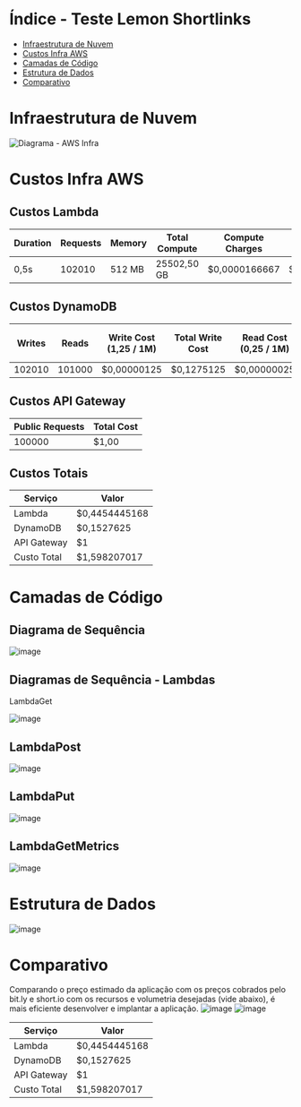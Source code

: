 # Índice - Teste Lemon Shortlinks
* [Infraestrutura de Nuvem](#Infraestrutura-de-Nuvem)
* [Custos Infra AWS](#Custos-Infra-AWS)
* [Camadas de Código](#Camadas-de-Código)
* [Estrutura de Dados](#Estrutura-de-Dados)
* [Comparativo](#Comparativo)

# Infraestrutura de Nuvem
![Diagrama - AWS Infra](https://user-images.githubusercontent.com/5217635/204121771-cdc4f0ce-6f1a-47db-8923-646794b0fc1f.png)

# Custos Infra AWS
## Custos Lambda

Duration	| Requests | Memory	| Total Compute	| Compute Charges	| Total Compute * Charges	| Charge/Request	| Charge/Request * Requests 	| Total Cost
--- | --- | --- | --- | --- | --- | --- | --- | ---
0,5s	| 102010	| 512 MB	| 25502,50 GB	| $0,0000166667	| $0,4250425168	| $0,0000002	| $0,020402	| $0,4454445168

## Custos DynamoDB

Writes	| Reads	| Write Cost (1,25 / 1M)	| Total Write Cost	| Read Cost (0,25 / 1M)	| Total Read Cost	| Total Cost
--- | --- | --- | --- | --- | --- | ---
102010	| 101000	| $0,00000125	| $0,1275125	| $0,00000025	| $0,02525	| $0,1527625

## Custos API Gateway

Public Requests	| Total Cost
--- | ---
100000	| $1,00

## Custos Totais

Serviço | Valor
--- | ---
Lambda	| $0,4454445168
DynamoDB	| $0,1527625
API Gateway	| $1
Custo Total	| $1,598207017

# Camadas de Código
## Diagrama de Sequência
![image](https://user-images.githubusercontent.com/5217635/204122671-546cea2a-7216-4339-85e4-6c437a28efd7.png)

## Diagramas de Sequência - Lambdas
LambdaGet

![image](https://user-images.githubusercontent.com/5217635/204122693-4562be3c-4c00-445c-a0f8-c9d2b8267489.png)

## LambdaPost

![image](https://user-images.githubusercontent.com/5217635/204122705-67f6693c-8629-4586-8706-7a298c61b6c3.png)

## LambdaPut

![image](https://user-images.githubusercontent.com/5217635/204122713-49b37f3a-55aa-4316-8bd5-bed1e982a636.png)

## LambdaGetMetrics

![image](https://user-images.githubusercontent.com/5217635/204122719-b8add165-6f1b-4a39-9ec8-b01f21790376.png)

# Estrutura de Dados
![image](https://user-images.githubusercontent.com/5217635/204164842-bea85a8b-710d-4bb5-9f2e-a2334fe6cf4b.png)

# Comparativo
Comparando o preço estimado da aplicação com os preços cobrados pelo bit.ly e short.io com os recursos e volumetria desejadas (vide abaixo), é mais eficiente desenvolver e implantar a aplicação.
![image](https://user-images.githubusercontent.com/5217635/204165225-4274d0a3-6a57-43c8-a8db-f01703b537ff.png)
![image](https://user-images.githubusercontent.com/5217635/204165228-be6c558a-80ea-4dc8-ad8e-569d92de11dd.png)

Serviço | Valor
--- | ---
Lambda	| $0,4454445168
DynamoDB	| $0,1527625
API Gateway	| $1
Custo Total	| $1,598207017
